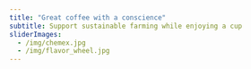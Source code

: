 ```yaml
---
title: "Great coffee with a conscience"
subtitle: Support sustainable farming while enjoying a cup
sliderImages:
  - /img/chemex.jpg
  - /img/flavor_wheel.jpg
---
```


